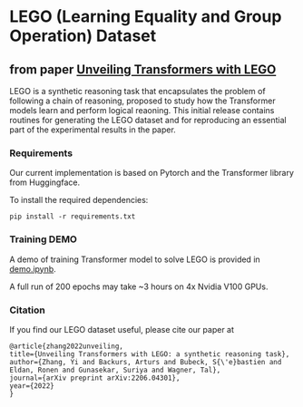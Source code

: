 # LEGO (Learning Equality and Group Operation) Dataset
##      from paper [Unveiling Transformers with LEGO](https://arxiv.org/abs/2206.04301)

LEGO is a synthetic reasoning task that encapsulates the problem of following a chain of reasoning, proposed to study how the Transformer models learn and perform logical reaoning.
This initial release contains routines for generating the LEGO dataset and for reproducing an essential part of the experimental results in the paper.

### Requirements
Our current implementation is based on Pytorch and the Transformer library from Huggingface. 

To install the required dependencies:

    pip install -r requirements.txt
    
### Training DEMO

A demo of training Transformer model to solve LEGO is provided in [demo.ipynb](demo.ipynb). 

A full run of 200 epochs may take ~3 hours on 4x Nvidia V100 GPUs.

### Citation
If you find our LEGO dataset useful, please cite our paper at

    @article{zhang2022unveiling,
    title={Unveiling Transformers with LEGO: a synthetic reasoning task},
    author={Zhang, Yi and Backurs, Arturs and Bubeck, S{\'e}bastien and Eldan, Ronen and Gunasekar, Suriya and Wagner, Tal},
    journal={arXiv preprint arXiv:2206.04301},
    year={2022}
    }